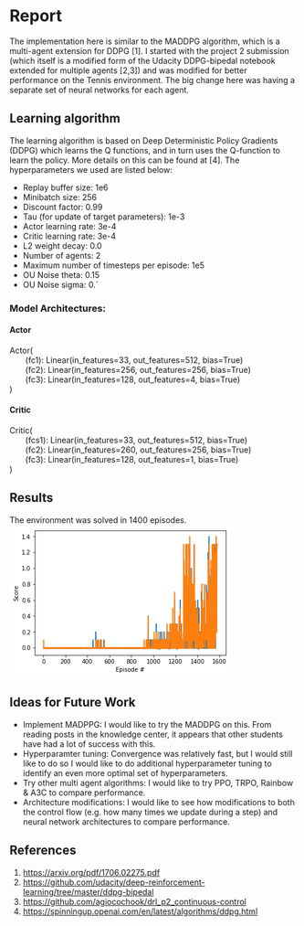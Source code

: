 # Report

The implementation here is similar to the MADDPG algorithm, which is a multi-agent extension for DDPG [1]. I started with the project 2 submission (which itself is a modified form of the Udacity DDPG-bipedal notebook extended for multiple agents [2,3]) and was modified for better performance on the Tennis environment. The big change here was having a separate set of neural networks for each agent.


## Learning algorithm

The learning algorithm is based on Deep Deterministic Policy Gradients (DDPG) which learns the Q functions, and in turn uses the Q-function to learn the policy. More details on this can be found at [4]. The hyperparameters we used are listed below:

* Replay buffer size: 1e6
* Minibatch size: 256   
* Discount factor: 0.99            
* Tau (for update of target parameters): 1e-3             
* Actor learning rate: 3e-4        
* Critic learning rate: 3e-4       
* L2 weight decay: 0.0   
* Number of agents: 2
* Maximum number of timesteps per episode: 1e5
* OU Noise theta: 0.15
* OU Noise sigma: 0.`


### Model Architectures:

#### Actor 

Actor(\
&nbsp;&nbsp;&nbsp;&nbsp;&nbsp;&nbsp;  (fc1): Linear(in_features=33, out_features=512, bias=True)\
&nbsp;&nbsp;&nbsp;&nbsp;&nbsp;&nbsp;  (fc2): Linear(in_features=256, out_features=256, bias=True)\
&nbsp;&nbsp;&nbsp;&nbsp;&nbsp;&nbsp;  (fc3): Linear(in_features=128, out_features=4, bias=True)\
)

#### Critic

Critic(\
&nbsp;&nbsp;&nbsp;&nbsp;&nbsp;&nbsp;  (fcs1): Linear(in_features=33, out_features=512, bias=True)\
&nbsp;&nbsp;&nbsp;&nbsp;&nbsp;&nbsp;  (fc2): Linear(in_features=260, out_features=256, bias=True)\
&nbsp;&nbsp;&nbsp;&nbsp;&nbsp;&nbsp;  (fc3): Linear(in_features=128, out_features=1, bias=True)\
)


## Results

The environment was solved in 1400 episodes.
![result](plot.png "Result plot")


## Ideas for Future Work

* Implement MADPPG: I would like to try the MADDPG on this. From reading posts in the knowledge center, it appears that other students have had a lot of success with this.
* Hyperparamter tuning: Convergence was relatively fast, but I would still like to do  so I would like to do additional hyperparameter tuning to identify an even more optimal set of hyperparameters.
* Try other multi agent algorithms: I would like to try PPO, TRPO, Rainbow & A3C to compare performance.
* Architecture modifications: I would like to see how modifications to both the control flow (e.g. how many times we update during a step) and neural network architectures to compare performance.

## References
1. https://arxiv.org/pdf/1706.02275.pdf
2. https://github.com/udacity/deep-reinforcement-learning/tree/master/ddpg-bipedal
3. https://github.com/agiocochook/drl_p2_continuous-control
4. https://spinningup.openai.com/en/latest/algorithms/ddpg.html
